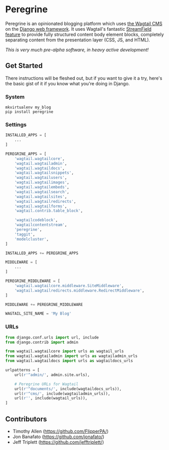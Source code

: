 # Peregrine

Peregrine is an opinionated blogging platform which uses [the Wagtail CMS](https://wagtail.io) on the [Django web framework](https://www.djangoproject.com). It uses Wagtail's fantastic [StreamField feature](http://docs.wagtail.io/en/v1.13/topics/streamfield.html) to provide fully structured content body element blocks, completely separating content from the presentation layer (CSS, JS, and HTML).

*This is very much pre-alpha software, in heavy active development!*

## Get Started

There instructions will be fleshed out, but if you want to give it a try, here's the basic gist of it if you know what you're doing in Django.

### System

```shell
mkvirtualenv my_blog
pip install peregrine
```

### Settings

```python
INSTALLED_APPS = [
    ...
]

PEREGRINE_APPS = [
    'wagtail.wagtailcore',
    'wagtail.wagtailadmin',
    'wagtail.wagtaildocs',
    'wagtail.wagtailsnippets',
    'wagtail.wagtailusers',
    'wagtail.wagtailimages',
    'wagtail.wagtailembeds',
    'wagtail.wagtailsearch',
    'wagtail.wagtailsites',
    'wagtail.wagtailredirects',
    'wagtail.wagtailforms',
    'wagtail.contrib.table_block',

    'wagtailcodeblock',
    'wagtailcontentstream',
    'peregrine',
    'taggit',
    'modelcluster',
]

INSTALLED_APPS += PEREGRINE_APPS

MIDDLEWARE = [
    ...
]

PEREGRINE_MIDDLEWARE = [
    'wagtail.wagtailcore.middleware.SiteMiddleware',
    'wagtail.wagtailredirects.middleware.RedirectMiddleware',
]

MIDDLEWARE += PEREGRINE_MIDDLEWARE

WAGTAIL_SITE_NAME = 'My Blog'
```

### URLs

```python
from django.conf.urls import url, include
from django.contrib import admin

from wagtail.wagtailcore import urls as wagtail_urls
from wagtail.wagtailadmin import urls as wagtailadmin_urls
from wagtail.wagtaildocs import urls as wagtaildocs_urls

urlpatterns = [
    url(r'^admin/', admin.site.urls),

    # Peregrine URLs for Wagtail
    url(r'^documents/', include(wagtaildocs_urls)),
    url(r'^cms/', include(wagtailadmin_urls)),
    url(r'', include(wagtail_urls)),
]
```

## Contributors

* Timothy Allen (https://github.com/FlipperPA/)
* Jon Banafato (https://github.com/jonafato/)
* Jeff Triplett (https://github.com/jefftriplett/)

